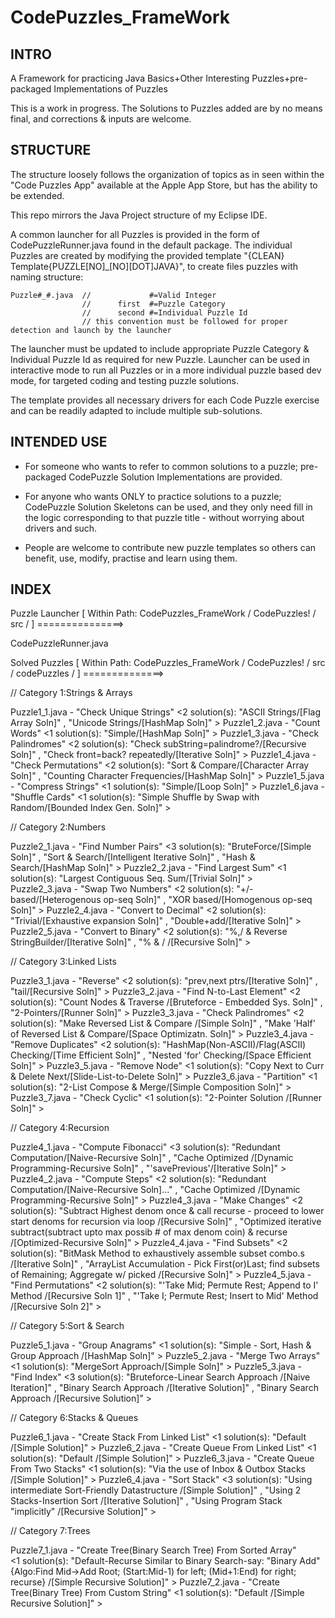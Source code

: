 CodePuzzles_FrameWork
=====================

INTRO
-----

A Framework for practicing Java Basics+Other Interesting Puzzles+pre-packaged Implementations of Puzzles

This is a work in progress. The Solutions to Puzzles added are by no means final, and corrections & inputs are welcome.

STRUCTURE
---------

The structure loosely follows the organization of topics as in seen within the "Code Puzzles App" available at the Apple 
App Store, but has the ability to be extended.

This repo mirrors the Java Project structure of my Eclipse IDE.

A common launcher for all Puzzles is provided in the form of CodePuzzleRunner.java found in the default package. 
The individual Puzzles are created by modifying the provided template "{CLEAN} Template{PUZZLE[NO]_[NO][DOT]JAVA}",
to create files puzzles with naming structure: 

    Puzzle#_#.java  //             #=Valid Integer 
                    //      first  #=Puzzle Category  
                    //      second #=Individual Puzzle Id
                    // this convention must be followed for proper detection and launch by the launcher
                    
The launcher must be updated to include appropriate Puzzle Category & Individual Puzzle Id as required for new Puzzle.
Launcher can be used in interactive mode to run all Puzzles or in a more individual puzzle based dev mode, for targeted
coding and testing puzzle solutions.

The template provides all necessary drivers for each Code Puzzle exercise and can be readily adapted to include multiple
sub-solutions.

INTENDED USE
------------

* For someone who wants to refer to common solutions to a puzzle; pre-packaged CodePuzzle Solution Implementations are 
provided.

* For anyone who wants ONLY to practice solutions to a puzzle; CodePuzzle Solution Skeletons can be used, and they only
need fill in the logic corresponding to that puzzle title - without worrying about drivers and such.

* People are welcome to contribute new puzzle templates so others can benefit, use, modify, practise and learn using them.

INDEX
-----

Puzzle Launcher	[ Within Path: CodePuzzles_FrameWork / CodePuzzles! / src / ]			===============>

CodePuzzleRunner.java

Solved Puzzles 	[ Within Path: CodePuzzles_FrameWork / CodePuzzles! / src / codePuzzles / ] 	==============>

// Category 1:Strings & Arrays

Puzzle1_1.java	-	"Check Unique Strings"			<2 solution(s): "ASCII Strings/[Flag Array Soln]" , "Unicode Strings/[HashMap Soln]" >
Puzzle1_2.java	-	"Count Words"				<1 solution(s): "Simple/[HashMap Soln]" >
Puzzle1_3.java	-	"Check Palindromes"			<2 solution(s): "Check subString=palindrome?/[Recursive Soln]" , "Check front=back? repeatedly/[Iterative Soln]" >
Puzzle1_4.java	-	"Check Permutations"			<2 solution(s): "Sort & Compare/[Character Array Soln]" , "Counting Character Frequencies/[HashMap Soln]" >
Puzzle1_5.java	-	"Compress Strings"			<1 solution(s): "Simple/[Loop Soln]" >
Puzzle1_6.java	-	"Shuffle Cards"				<1 solution(s): "Simple Shuffle by Swap with Random/[Bounded Index Gen. Soln]" >

// Category 2:Numbers

Puzzle2_1.java	-	"Find Number Pairs"			<3 solution(s): "BruteForce/[Simple Soln]" , "Sort & Search/[Intelligent Iterative Soln]" , "Hash & Search/[HashMap Soln]" >
Puzzle2_2.java	-	"Find Largest Sum"			<1 solution(s): "Largest Contiguous Seq. Sum/[Trivial Soln]" >		
Puzzle2_3.java	-	"Swap Two Numbers"			<2 solution(s): "+/- based/[Heterogenous op-seq Soln]" , "XOR based/[Homogenous op-seq Soln]" >
Puzzle2_4.java	-	"Convert to Decimal"			<2 solution(s): "Trivial/[Exhaustive expansion Soln]" , "Double+add/[Iterative Soln]" >
Puzzle2_5.java	-	"Convert to Binary"			<2 solution(s): "%,/ & Reverse StringBuilder/[Iterative Soln]" , "% & / /[Recursive Soln]" >

// Category 3:Linked Lists

Puzzle3_1.java	-	"Reverse"				<2 solution(s): "prev,next ptrs/[Iterative Soln]" , "tail/[Recursive Soln]" >
Puzzle3_2.java	-	"Find N-to-Last Element"		<2 solution(s): "Count Nodes & Traverse /[Bruteforce - Embedded Sys. Soln]" , "2-Pointers/[Runner Soln]" >
Puzzle3_3.java	-	"Check Palindromes"			<2 solution(s): "Make Reversed List & Compare /[Simple Soln]" , "Make 'Half' of Reversed List & Compare/[Space Optimizatn. Soln]" >
Puzzle3_4.java	-	"Remove Duplicates"			<2 solution(s): "HashMap(Non-ASCII)/Flag(ASCII) Checking/[Time Efficient Soln]" , "Nested 'for' Checking/[Space Efficient Soln]" >
Puzzle3_5.java	-	"Remove Node"				<1 solution(s): "Copy Next to Curr & Delete Next/[Slide-List-to-Delete Soln]" >
Puzzle3_6.java	-	"Partition"				<1 solution(s): "2-List Compose & Merge/[Simple Composition Soln]" >
Puzzle3_7.java	-	"Check Cyclic"				<1 solution(s): "2-Pointer Solution /[Runner Soln]" >

// Category 4:Recursion

Puzzle4_1.java	-	"Compute Fibonacci"			<3 solution(s): "Redundant Computation/[Naive-Recursive Soln]" , "Cache Optimized <HashMap> /[Dynamic Programming-Recursive Soln]" , "'savePrevious'/[Iterative Soln]" >				
Puzzle4_2.java	-	"Compute Steps"				<2 solution(s): "Redundant Computation/[Naive-Recursive Soln]..." , "Cache Optimized <HashMap> /[Dynamic Programming-Recursive Soln]" >
Puzzle4_3.java	-	"Make Changes"				<2 solution(s): "Subtract Highest denom once & call recurse - proceed to lower start denoms for recursion via loop /[Recursive Soln]" , "Optimized iterative subtract(subtract upto max possib # of max denom coin) & recurse /[Optimized-Recursive Soln]" >
Puzzle4_4.java	-	"Find Subsets"				<2 solution(s): "BitMask Method to exhaustively assemble subset combo.s /[Iterative Soln]" , "ArrayList Accumulation - Pick First(or)Last; find subsets of Remaining; Aggregate w/ picked /[Recursive Soln]" >
Puzzle4_5.java	-	"Find Permutations"			<2 solution(s): "'Take Mid; Permute Rest; Append to I' Method /[Recursive Soln 1]" , "'Take I; Permute Rest; Insert to Mid' Method /[Recursive Soln 2]" >

// Category 5:Sort & Search

Puzzle5_1.java	-	"Group Anagrams"			<1 solution(s): "Simple - Sort, Hash & Group Approach /[HashMap Soln]" >
Puzzle5_2.java	-	"Merge Two Arrays"			<1 solution(s): "MergeSort Approach/[Simple Soln]" >
Puzzle5_3.java	-	"Find Index"				<3 solution(s): "Bruteforce-Linear Search Approach /[Naive Iteration]" , "Binary Search Approach /[Iterative Solution]" , "Binary Search Approach /[Recursive Solution]" >

// Category 6:Stacks & Queues

Puzzle6_1.java	-	"Create Stack From Linked List"		<1 solution(s): "Default /[Simple Solution]" >
Puzzle6_2.java	-	"Create Queue From Linked List"		<1 solution(s): "Default /[Simple Solution]" >
Puzzle6_3.java	-	"Create Queue From Two Stacks"		<1 solution(s): "Via the use of Inbox & Outbox Stacks /[Simple Solution]" >
Puzzle6_4.java	-	"Sort Stack"				<3 solution(s): "Using intermediate Sort-Friendly Datastructure /[Simple Solution]" , "Using 2 Stacks-Insertion Sort /[Iterative Solution]" , "Using Program Stack \"implicitly\" /[Recursive Solution]" >

// Category 7:Trees

Puzzle7_1.java	-	"Create Tree(Binary Search Tree) From Sorted Array"			
								<1 solution(s): "Default-Recurse Similar to Binary Search-say: \"Binary Add\"{Algo:Find Mid->Add Root; (Start:Mid-1) for left; (Mid+1:End) for right; recurse} /[Simple Recursive Solution]" >
Puzzle7_2.java	-	"Create Tree(Binary Tree) From Custom String"
								<1 solution(s): "Default /[Simple Recursive Solution]" >
								

